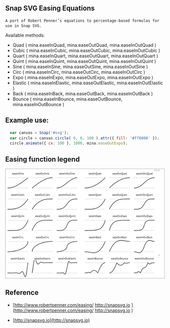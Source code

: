 ## Snap SVG Easing Equations

    A port of Robert Penner’s equations to percentage-based formulas for use in Snap SVG.


Available methods:
- Quad ( mina.easeInQuad, mina.easeOutQuad, mina.easeInOutQuad )
- Cubic ( mina.easeInCubic, mina.easeOutCubic, mina.easeInOutCubic )
- Quart ( mina.easeInQuart, mina.easeOutQuart, mina.easeInOutQuart )
- Quint ( mina.easeInQuint, mina.easeOutQuint, mina.easeInOutQuint )
- Sine ( mina.easeInSine, mina.easeOutSine, mina.easeInOutSine )
- Circ ( mina.easeInCirc, mina.easeOutCirc, mina.easeInOutCirc )
- Expo ( mina.easeInExpo, mina.easeOutExpo, mina.easeInOutExpo )
- Elastic ( mina.easeInElastic, mina.easeOutElastic, mina.easeInOutElastic )
- Back ( mina.easeInBack, mina.easeOutBack, mina.easeInOutBack )
- Bounce ( mina.easeInBounce, mina.easeOutBounce, mina.easeInOutBounce )

## Example use:
```javascript
  var canvas = Snap('#svg');
  var circle = canvas.circle( 0, 0, 100 ).attr({ fill: '#ff0000' });
  circle.animate({ cx: 100 }, 1000, mina.easeOutExpo);


```

## Easing function legend


![image](./.github/image-1)

## Reference
- [http://www.robertpenner.com/easing/
http://snapsvg.io
](http://www.robertpenner.com/easing/
http://snapsvg.io
)

- [http://snapsvg.io](http://snapsvg.io)
